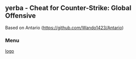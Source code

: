 ## yerba - Cheat for Counter-Strike: Global Offensive
Based on Antario (https://github.com/Wando1423/Antario)

### Menu
[logo](https://github.com/adam-p/markdown-here/raw/master/src/common/images/icon48.png "Logo Title Text 1")
